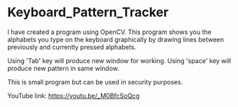 # Keyboard_Pattern_Tracker

I have created a program using OpenCV. This program shows you the alphabets you type on the keyboard graphically by drawing lines between previously and currently pressed alphabets.

Using 'Tab' key will produce new window for working.
Using 'space' key will produce new pattern in same window.

This is small program but can be used in security purposes.

YouTube link: https://youtu.be/_M0BfcSoQcg
